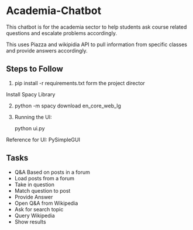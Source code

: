 # Academia-Chatbot

This chatbot is for the academia sector to help students ask course related questions and escalate problems accordingly.

This uses Piazza and wikipidia API to pull information from specific classes and provide answers accordingly.

## Steps to Follow

1. pip install -r requirements.txt form the project director

Install Spacy Library

2. python -m spacy download en_core_web_lg

3. Running the UI:

   python ui.py

Reference for UI: PySimpleGUI

## Tasks

- Q&A Based on posts in a forum
- Load posts from a forum
- Take in question
- Match question to post
- Provide Answer
- Open Q&A from Wikipedia
- Ask for search topic
- Query Wikipedia
- Show results


